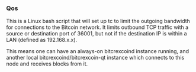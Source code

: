 ### Qos ###

This is a Linux bash script that will set up tc to limit the outgoing bandwidth for connections to the Bitcoin network. It limits outbound TCP traffic with a source or destination port of 36001, but not if the destination IP is within a LAN (defined as 192.168.x.x).

This means one can have an always-on bitcrexcoind instance running, and another local bitcrexcoind/bitcrexcoin-qt instance which connects to this node and receives blocks from it.
